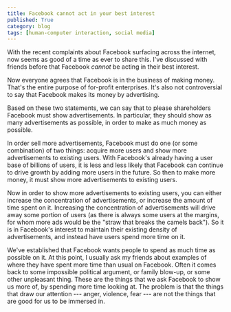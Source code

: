 ```yaml
---
title: Facebook cannot act in your best interest
published: True
category: blog
tags: [human-computer interaction, social media]
---
```


With the recent complaints about Facebook surfacing across the internet, now
seems as good of a time as ever to share this. I've discussed with friends
before that Facebook _cannot_ be acting in their best interest.

Now everyone agrees that Facebook is in the business of making money. That's
the entire purpose of for-profit enterprises. It's also not controversial to
say that Facebook makes its money by advertising.

Based on these two statements, we can say that to please shareholders Facebook
must show advertisements. In particular, they should show as many
advertisements as possible, in order to make as much money as possible.

In order sell more advertisements, Facebook must do one (or some combination)
of two things: acquire more users and show more advertisements to existing
users. With Facebook's already having a user base of billions of users, it is
less and less likely that Facebook can continue to drive growth by adding more
users in the future. So then to make more money, it must show more
advertisements to existing users.

Now in order to show more advertisements to existing users, you can either
increase the concentration of advertisements, or increase the amount of time
spent on it. Increasing the concentration of advertisements will drive away
some portion of users (as there is always some users at the margins, for whom
more ads would be the "straw that breaks the camels back"). So it is in
Facebook's interest to maintain their existing density of advertisements, and
instead have users spend more time on it.

We've established that Facebook wants people to spend as much time as possible
on it. At this point, I usually ask my friends about examples of where they
have spent more time than usual on Facebook. Often it comes back to some
impossible political argument, or family blow-up, or some other unpleasant
thing. These are the things that we ask Facebook to show us more of, by
spending more time looking at. The problem is that the things that draw our
attention --- anger, violence, fear --- are not the things that are good for us
to be immersed in.

